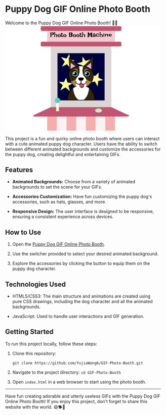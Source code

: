 # Puppy Dog GIF Online Photo Booth

Welcome to the Puppy Dog GIF Online Photo Booth! 🐶📸
![Puppy Dog GIF Online Photo Booth](https://github.com/YujiaWang6/Portfolio_first-version/blob/main/image/photoBooth.png)

This project is a fun and quirky online photo booth where users can interact with a cute animated puppy dog character. Users have the ability to switch between different animated backgrounds and customize the accessories for the puppy dog, creating delightful and entertaining GIFs.

## Features

- **Animated Backgrounds:** Choose from a variety of animated backgrounds to set the scene for your GIFs.

- **Accessories Customization:** Have fun customizing the puppy dog's accessories, such as hats, glasses, and more.

- **Responsive Design:** The user interface is designed to be responsive, ensuring a consistent experience across devices.


## How to Use
1. Open the [Puppy Dog GIF Online Photo Booth](https://yujiawang6.github.io/GIF-Photo-Booth/).

2. Use the switcher provided to select your desired animated background.

3. Explore the accessories by clicking the button to equip them on the puppy dog character.

## Technologies Used

- HTML5/CSS3: The main structure and animations are created using pure CSS drawings, including the dog character and all the animated backgrounds.

- JavaScript: Used to handle user interactions and GIF generation.

## Getting Started

To run this project locally, follow these steps:
1. Clone this repository:
   ```
   git clone https://github.com/YujiaWang6/GIF-Photo-Booth.git
   ````

3. Navigate to the project directory: `cd GIF-Photo-Booth`

4. Open `index.html` in a web browser to start using the photo booth.

---

Have fun creating adorable and utterly useless GIFs with the Puppy Dog GIF Online Photo Booth! If you enjoy this project, don't forget to share this website with the world. 😄🐕📸
